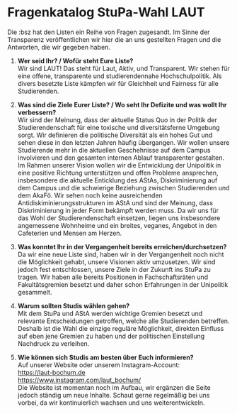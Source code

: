 # Fragenkatalog StuPa-Wahl LAUT

Die :bsz hat den Listen ein Reihe von Fragen zugesandt. Im Sinne der Transparenz veröffentlichen wir hier die an uns gestellten Fragen und die Antworten, die wir gegeben haben.

1. **Wer seid Ihr? / Wofür steht Eure Liste?**  
Wir sind LAUT! Das steht für Laut, Aktiv, und Transparent. Wir stehen für eine offene, transparente und studierendennahe Hochschulpolitik. Als divers besetzte Liste kämpfen wir für Gleichheit und Fairness für alle Studierenden.


2. **Was sind die Ziele Eurer Liste? / Wo seht Ihr Defizite und was wollt Ihr verbessern?**  
Wir sind der Meinung, dass der aktuelle Status Quo in der Politik der Studierendenschaft für eine toxische und diversitätsferne Umgebung sorgt. 
Wir definieren die politische Diversität als ein hohes Gut und sehen diese in den letzten Jahren häufig übergangen. Wir wollen unsere Studierende mehr in die aktuellen Geschehnisse auf dem Campus involvieren und den gesamten internen Ablauf transparenter gestalten. 
Im Rahmen unserer Vision wollen wir die Entwicklung der Unipolitik in eine positive Richtung unterstützen und offen Probleme ansprechen, insbesondere die aktuelle Enticklung des AStAs, Diskriminierung auf dem Campus und die schwierige Beziehung zwischen Studierenden und dem AkaFö. Wir sehen noch keine ausreichenden Antidiskiminierungsstrukturen im AStA und sind der Meinung, dass Diskriminierung in jeder Form bekämpft werden muss. Da wir uns für das Wohl der Studierendenschaft einsetzen, liegen uns insbesondere angemessene Wohnheime und ein breites, veganes, Angebot in den Cafeterien und Mensen am Herzen. 

3. **Was konntet Ihr in der Vergangenheit bereits erreichen/durchsetzen?**  
Da wir eine neue Liste sind, haben wir in der Vergangenheit noch nicht die Möglichkeit gehabt, unsere Visionen aktiv umzusetzen. Wir sind jedoch fest entschlossen, unsere Ziele in der Zukunft ins StuPa zu tragen. Wir haben alle bereits Positionen in Fachschaftsräten und Fakultätsgremien besetzt und daher schon Erfahrungen in der Unipolitik gesammelt. 


4. **Warum sollten Studis wählen gehen?**  
Mit dem StuPa und AStA werden wichtige Gremien besetzt und relevante Entscheidungen getroffen, welche alle Studierenden betreffen. Deshalb ist die Wahl die einzige reguläre Möglichkeit, direkten Einfluss auf eben jene Gremien zu haben und der politischen Einstellung Nachdruck zu verleihen.

5. **Wie können sich Studis am besten über Euch informieren?**  
Auf unserer Website oder unserem Instagram-Account:   
https://laut-bochum.de  
https://www.instagram.com/laut_bochum/  
Die Website ist momentan noch im Aufbau, wir ergänzen die Seite jedoch ständig um neue Inhalte. Schaut gerne regelmäßig bei uns vorbei, da wir kontinuierlich wachsen und uns weiterentwickeln. 
